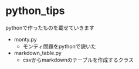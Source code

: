 # python_tips
pythonで作ったものを載せていきます

- monty.py  
  - モンティ問題をpythonで説いた  
- markdown_table.py  
  - csvからmarkdownのテーブルを作成するクラス

